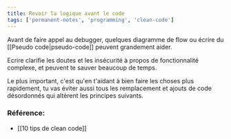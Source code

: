 ```yaml
---
title: Revoir la logique avant le code
tags: ['permanent-notes', 'programming', 'clean-code']
---
```


Avant de faire appel au debugger, quelques diagramme de flow ou écrire du [[Pseudo code|pseudo-code]] peuvent grandement aider. 

Ecrire clarifie les doutes et les insécurité à propos de fonctionnalité complexe, et peuvent te sauver beaucoup de temps. 

Le plus important, c'est qu'en t'aidant à bien faire les choses plus rapidement, tu vas éviter aussi tous les remplacement et ajouts de code désordonnés qui altèrent les principes suivants.

### Référence:
- [[10 tips de clean code]]